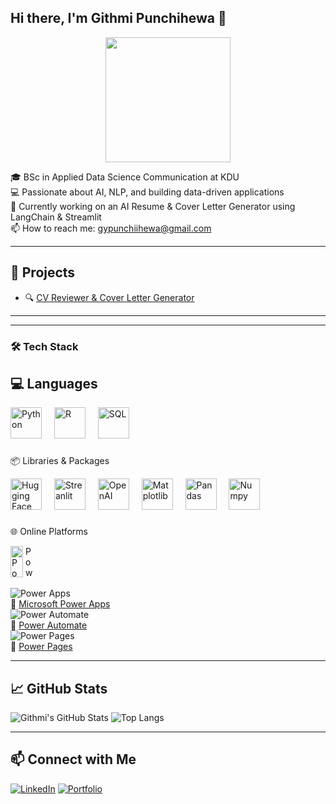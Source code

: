 ## Hi there, I'm Githmi Punchihewa 👋

<div align="center">
  <img height="200" src="https://media2.giphy.com/media/v1.Y2lkPTc5MGI3NjExbzloMDFmMGtyeTRsNjUxOHU2ZjNsMWd2M2V0c2N2eWllZTc5Nnk2MyZlcD12MV9pbnRlcm5hbF9naWZfYnlfaWQmY3Q9Zw/8PyTvI5EOu9LbAm8uS/giphy.gif"  />
</div>

🎓 BSc in Applied Data Science Communication at KDU  
💻 Passionate about AI, NLP, and building data-driven applications  
🌱 Currently working on an AI Resume & Cover Letter Generator using LangChain & Streamlit  
📫 How to reach me: gypunchiihewa@gmail.com

---

## 🚀 Projects
- 🔍 [CV Reviewer & Cover Letter Generator](https://github.com/Githmi22/CV_MATE.git)

---
<hr>
<h3 align="left"> <b>🛠️ Tech Stack </b></h3>

## 💻 Languages  
<div align="left">
  <img src= "https://cdn.jsdelivr.net/gh/devicons/devicon/icons/python/python-original.svg"       height="50" alt="Python"/>
  <img width="12" />
    <img src= "https://cdn.jsdelivr.net/gh/devicons/devicon/icons/r/r-original.svg" height="50" alt="R"/>
  <img width="12" />
    <img src= "https://brandlogos.net/wp-content/uploads/2025/03/microsoft_sql_server-logo_brandlogos.net_wykhq-512x512.png" height="50" alt="SQL"/>
  <img width="12" />
</div>
<be>

### 
📦 Libraries & Packages
<div align= "left">
  <img src= "https://huggingface.co/front/assets/huggingface_logo-noborder.svg" height="50"       alt="Hugging Face"/>
  <img width="12" />
  <img src= "https://streamlit.io/images/brand/streamlit-logo-secondary-colormark-darktext.png"    height="50" alt="Streanlit"/>
  <img width="12" />
  <img src= "https://encrypted-tbn0.gstatic.com/images?q=tbn:ANd9GcQ8fNJhry-1kuEy4XR7unXxJRaRO8vDCtI-Ig&s" height="50" alt="OpenAI"/>
  <img width="12" />
    <img src= "https://encrypted-tbn0.gstatic.com/images?q=tbn:ANd9GcRJtD77NqsHehyobngnMQaSRAQc41uDJq-OyQ&s" height="50" alt="Matplotlib"/>
  <img width="12" />
    <img src= "https://encrypted-tbn0.gstatic.com/images?q=tbn:ANd9GcRSu9xFbA6COOd9Wq-koFEoAFD7wpFgbvdz6Q&s" height="50" alt="Pandas"/>
  <img width="12" />
    <img src= "https://numpy.org/images/logo.svg" height="50" alt="Numpy"/>
  <img width="12" />

### 
🌐 Online Platforms 
<div align = "left">
  <img src= "https://www.tangentia.com/wp-content/themes/twentysixteen/images/digital/partners/powerapps-logo.png" height = "50" alt= "PowerApps"
<img width = "20">
  <img src= "https://roommanager.com/wp-content/uploads/2023/03/Power-Automate-Logo.png" height = "50" alt= "Power Automate"
<img width = "12">
  
![Power Apps](https://img.shields.io/badge/Power_Apps-742774?style=for-the-badge&logo=powerapps&logoWidth=30)  
  🔗 [Microsoft Power Apps](https://powerapps.microsoft.com/)  
![Power Automate](https://img.shields.io/badge/Power_Automate-0066FF?style=for-the-badge&logo=microsoftpowerautomate&logoWidth=30)  
  🔗 [Power Automate](https://powerautomate.microsoft.com/)  
![Power Pages](https://img.shields.io/badge/Power_Pages-5A4FCF?style=for-the-badge&logo=microsoft&logoWidth=30)  
  🔗 [Power Pages](https://powerpages.microsoft.com/)

---

## 📈 GitHub Stats
![Githmi's GitHub Stats](https://github-readme-stats.vercel.app/api?username=Githmi22&show_icons=true&theme=radical)
![Top Langs](https://github-readme-stats.vercel.app/api/top-langs/?username=Githmi22&layout=compact&theme=radical)

---

## 📫 Connect with Me
[![LinkedIn](https://img.shields.io/badge/LinkedIn-blue?logo=linkedin&style=for-the-badge)](https://linkedin.com/in/githmi-punchihewa-36a4b8283/)
[![Portfolio](https://img.shields.io/badge/Portfolio-000?style=for-the-badge&logo=github)](https://github.com/Githmi22/portfolio.git)

<!--
**Githmi22/Githmi22** is a ✨ _special_ ✨ repository because its `README.md` (this file) appears on your GitHub profile.

Here are some ideas to get you started:

- 🔭 I’m currently working on ...
- 🌱 I’m currently learning ...
- 👯 I’m looking to collaborate on ...
- 🤔 I’m looking for help with ...
- 💬 Ask me about ...
- 📫 How to reach me: ...
- 😄 Pronouns: ...
- ⚡ Fun fact: ...
-->
